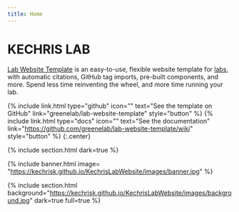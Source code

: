 ```yaml
---
title: Home
---
```


# KECHRIS LAB

[Lab Website Template](https://github.com/greenelab/lab-website-template) is an easy-to-use, flexible website template for [labs](https://www.greenelab.com/), with automatic citations, GitHub tag imports, pre-built components, and more.
Spend less time reinventing the wheel, and more time running your lab.

{%
  include link.html
  type="github"
  icon=""
  text="See the template on GitHub"
  link="greenelab/lab-website-template"
  style="button"
%}
{%
  include link.html
  type="docs"
  icon=""
  text="See the documentation"
  link="https://github.com/greenelab/lab-website-template/wiki"
  style="button"
%}
{:.center}

{% include section.html
dark=true
%}

{% include banner.html image= "https://kechrisk.github.io/KechrisLabWebsite/images/banner.jpg" %}

{%
  include section.html
  background="https://kechrisk.github.io/KechrisLabWebsite/images/background.jpg"
  dark=true
  full=true
%}
